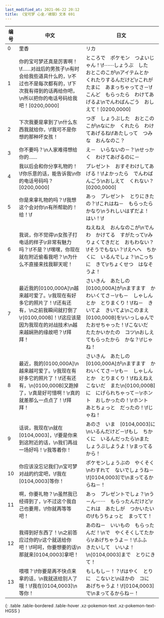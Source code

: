 ```yaml
---
last_modified_at: 2021-06-22 20:12
title: 《宝可梦 心金／魂银》文本 691
---
```

| 编号 | 中文 | 日文 |
| ---- | ---- | ---- |
| 0 | 里香 | リカ |
| 1 | 你的宝可梦还真是厉害啊！\f……对战后的男孩子\n有时会给我些道具什么的，\r不过也不是每次都有的，\f下次我有得到的话再给你吧，\n所以把你的电话号码给我吧！[0200,0000] | ところで　ポケモン　つよいじゃん！\f⋯⋯しょうぶ　した　おとこのこが\nアイテムとか　くれたりするんだけど\rこれが　たまに　あまっちゃってさ－\fこんど　もらったら　わけてあげるよ\nでんわばんごう　おしえて！[0200,0000] |
| 2 | 下次我要是拿到了\n什么东西我就给你，\f我可不是你想的那种坏女孩！ | つぎ　しょうぶした　おとこのこが\nなにか　くれたら　わけてあげるね\fあたしって　つみな　おんなのこ？ |
| 3 | 你不要吗？\n人家难得想给你的…… | え－　いらないの－？\nせっかく　わけてあげるのに－ |
| 4 | 我以后会和你分享礼物的！\f你乐意的话，能告诉我\n你的电话号码吗？[0200,0000] | プレゼント　おすそわけしてあげる！\fよかったら　でんわばんごう\nおしえて　くれない？[0200,0000] |
| 5 | 你是来拿礼物的吗？\f我想这个会对你\n有所帮助的！给！\f | あっ　プレゼント　とりにきたの？\fこれはね－　もらったら　かなり\nうれしいはずだよ！　はい！\f |
| 6 | 我说，你不觉得\n女孩子打电话的样子\r非常有魅力吗？\f不是？\f嘿嘿，你现在就在附近偷看我吧？\n为什么不直接来找我聊天呢！ | ねえねえ　おんなのこが\nでんわ　かけてる　すがたって\rみりょくてきだと　おもわない？\fそうでもない？\fえへへ　ちかくに　いるんでしょ？\nこっちに　きて\rちょくせつ　はなそうよ！ |
| 7 | 最近我的[0100,000A]\n越来越可爱了。\r我现在有好多它的照片了！\f还有还有，\n之前我瞬间就打倒了\r[0100,000B]！\f这应该是因为我现在的对战技术\n越来越娴熟的缘故吧？\f拜拜！ | さいきん　あたしの　[0100,000A]が\nますます　かわいくてさ－\rも－　しゃしんとか　とりまくり！\fね－　きいてよ　きいてよ\nこのまえ　[0100,000B]を\rいっしゅんで　たおせちゃった！\fこないだ　たたかいかたの　コツ\nおしえてもらったから　かな？\fじゃね！ |
| 8 | 最近，我的[0100,000A]\n越来越可爱了。\r我现在有好多它的照片了！\f还有还有，\n[0100,000B]又跑掉了，\r真是好可惜啊！\r真的就差那么一点点了！\f拜拜！ | さいきん　あたしの　[0100,000A]が\nますます　かわいくてさ－\rも－　しゃしんとか　とりまくり！\fねえねえ　こないだ　また\n[0100,000B]に　にげられちゃって－\rホント　おしかったの！\rホント　あとちょっと　だったの！\fじゃね！ |
| 9 | 话说，我现在\n就在[0104,0003]，\f要是你来到这附近的话，\n我们再战一场好吗！\r我等着你！ | あのさ　いま　[0104,0003]に\nいるんだけど－\fもし　ちかくに　いるんだったら\nまた　しょうぶしようよ！\rまってるから！ |
| 10 | 你应该没忘记我们\n宝可梦对战的约定吧，\f我在[0104,0003]等你！ | ポケモンしょうぶの　やくそく\nわすれて　ないでしょうね－\f[0104,0003]で\nまってるからね－！ |
| 11 | 啊，你要礼物？\n虽然我已经得到了，\r不过这个我自己也要用，\f你就再等等吧！ | あっ　プレゼントでしょ？\nう－ん⋯⋯　もらったんだけど\rこれは　あたしが　つかいたいの\fもうちょっと　まってて！ |
| 12 | 我得到好东西了！\n之前答应过你的\r这个就送给你吧！\f呵呵，你要想要的话\n那就来[0104,0003]拿吧！ | あのね－　いいもの　もらったんだ！\nで　やくそくしてたから\rあげちゃうよ－！\fふふ　きたいして　いいよ！\n[0104,0003]まで　とりにきて！ |
| 13 | 喂喂？\f你要是再不快点来拿的话，\n我就送给别人了哦！\f我在[0104,0003]\n等你！ | もしもし－！？\fはやく　とりに　こないと\nほかの　コに　あげちゃうよ！\f[0104,0003]で\nまってるからね－！ |
{: .table .table-bordered .table-hover .xz-pokemon-text .xz-pokemon-text-HGSS }
